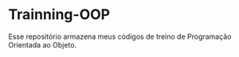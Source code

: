 # Trainning-OOP

Esse repositório armazena meus códigos de treino de Programação Orientada ao Objeto.
